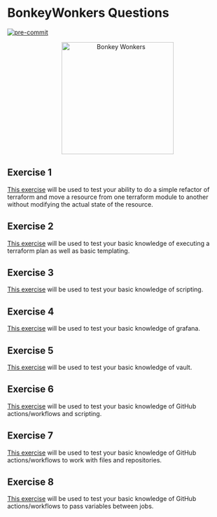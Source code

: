 # BonkeyWonkers Questions

[![pre-commit](
  https://github.com/gamethis/BonkeyWonkers/actions/workflows/pre-commit.yaml/badge.svg)](
  https://github.com/gamethis/BonkeyWonkers/actions/workflows/pre-commit.yaml)

<p align="center">
  <img src="./BonkeyWonkers.png" alt="Bonkey Wonkers" width="256" height="256" />
</p>

## Exercise 1

[This exercise](./exercise1/README.md) will be used to test your ability to do a
simple refactor of terraform and move a resource from one terraform
module to another without modifying the actual state of the resource.

## Exercise 2

[This exercise](./exercise2/README.md) will be used to test your basic
knowledge of executing a terraform plan as well as basic templating.

## Exercise 3

[This exercise](./exercise3/README.md) will be used to test your basic
knowledge of scripting.

## Exercise 4

[This exercise](./exercise4/README.md) will be used to test your basic
knowledge of grafana.

## Exercise 5

[This exercise](./exercise5/README.md) will be used to test your basic
knowledge of vault.

## Exercise 6

[This exercise](./exercise6/README.md) will be used to test your basic
knowledge of GitHub actions/workflows and scripting.

## Exercise 7

[This exercise](./exercise7/README.md) will be used to test your basic
knowledge of GitHub actions/workflows to work with files and repositories.

## Exercise 8

[This exercise](./exercise8/README.md) will be used to test your basic
knowledge of GitHub actions/workflows to pass variables between jobs.

